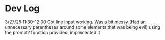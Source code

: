 # Dev Log

3/27/25:11:30-12:00
Got line input working. Was a bit messy (Had an unnecessary parentheses around some elements that was being evil)
using the prompt? function provided, implemented it
